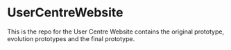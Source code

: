 # UserCentreWebsite

This is the repo for the User Centre Website contains the original prototype, evolution prototypes and the final prototype. 

